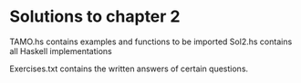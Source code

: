 Solutions to chapter 2
=====

TAMO.hs contains examples and functions to be imported
Sol2.hs contains all Haskell implementations

Exercises.txt contains the written answers of certain questions.